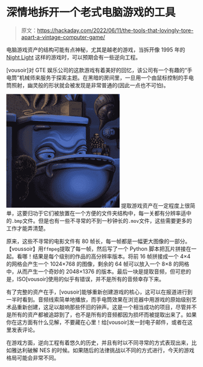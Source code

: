 # 深情地拆开一个老式电脑游戏的工具

> 原文：<https://hackaday.com/2022/06/11/the-tools-that-lovingly-tore-apart-a-vintage-computer-game/>

电脑游戏资产的结构可能有点神秘，尤其是越老的游戏，当拆开像 1995 年的 [Night Light](https://voussoir.net/writing/night_light_1995) 这样的游戏时，可以预期会有一些逆向工程。

[vousoir]对 GTE 娱乐公司的这款游戏有着美好的回忆，该公司有一个有趣的“手电筒”机械师来服务于探索主题。在黑暗的房间里，一旦用一个由鼠标控制的手电筒照射，幽灵般的形状就会被发现是非常普通的(因此一点也不可怕)。

[![](img/601ed574d47a29d6549f92c5539728a5.png)](https://hackaday.com/wp-content/uploads/2022/06/1995-Night-Light.gif) 提取游戏资产在一定程度上很简单，这要归功于它们被放置在一个方便的文件夹结构中，每一关都有分辨率适中的`.bmp`文件。但是也有一些不寻常的不到一秒钟长的`.mov`文件，这些需要更多的工作才能弄清楚。

原来，这些不寻常的电影文件有 80 帧长，每一帧都是一幅更大图像的一部分。【voussoir】用`ffmpeg`提取了每一帧，然后写了一个 Python 脚本把瓦片拼接在一起。看哪！结果是每个级别的作品的高分辨率版本。将前 16 帧拼接成一个 4×4 的网格会产生一个 1024×768 的图像，剩余的 64 帧可以放入一个 8×8 的网格中，从而产生一个奇妙的 2048×1376 的版本。最后一块是提取音频，但可悲的是，ISO[vousoir]使用的似乎有错误，并不是所有的音频幸存下来。

有了完整的资产在手，[vousoir]能够重新创建游戏的核心，这可以在报道进行到一半时看到。音频线索简单地播放，而手电筒效果在浏览器中用游戏的原始级别艺术品重新创建，这足以敲响那些怀旧的钟声。这是一个相当成功的项目，尽管并不是所有的资产都被追踪到了，也不是所有的音频都因为损坏而被提取出来了。如果你在这方面有什么见解，不要藏在心里！给[vousoir]发一封电子邮件，或者在这里发表评论。

在游戏方面，逆向工程有着悠久的历史，并且有时以不同寻常的方式表现出来，比如雅达利破解 NES 的时候。如果随后的法律挑战以不同的方式进行，今天的游戏格局可能会非常不同。